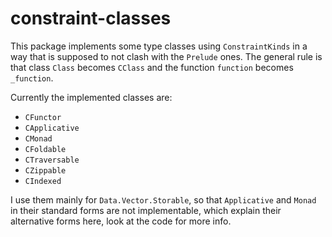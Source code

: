 # constraint-classes

This package implements some type classes using `ConstraintKinds` in a way
that is supposed to not clash with the `Prelude` ones. The general rule is that
class `Class` becomes `CClass` and the function `function`
becomes `_function`.

Currently the implemented classes are:
- `CFunctor`
- `CApplicative`
- `CMonad`
- `CFoldable`
- `CTraversable`
- `CZippable`
- `CIndexed`

I use them mainly for `Data.Vector.Storable`, so that `Applicative` and
`Monad` in their standard forms are not implementable, which explain their
alternative forms here, look at the code for more info.
